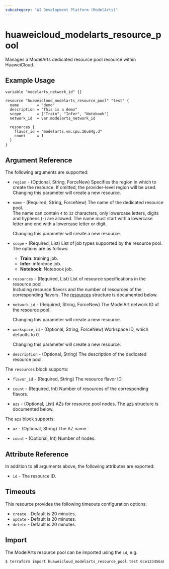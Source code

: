 ```yaml
---
subcategory: "AI Development Platform (ModelArts)"
---
```


# huaweicloud_modelarts_resource_pool

Manages a ModelArts dedicated resource pool resource within HuaweiCloud.  

## Example Usage

```hcl
variable "modelarts_network_id" {}

resource "huaweicloud_modelarts_resource_pool" "test" {
  name        = "demo"
  description = "This is a demo"
  scope       = ["Train", "Infer", "Notebook"]
  network_id  = var.modelarts_network_id

  resources {
    flavor_id = "modelarts.vm.cpu.16u64g.d"
    count     = 1
  }
}
```

## Argument Reference

The following arguments are supported:

* `region` - (Optional, String, ForceNew) Specifies the region in which to create the resource.
  If omitted, the provider-level region will be used. Changing this parameter will create a new resource.

* `name` - (Required, String, ForceNew) The name of the dedicated resource pool.  
    The name can contain `4` to `32` characters, only lowercase letters, digits and hyphens (-) are allowed.
    The name must start with a lowercase letter and end with a lowercase letter or digit.

  Changing this parameter will create a new resource.

* `scope` - (Required, List) List of job types supported by the resource pool.  
  The options are as follows:
    + **Train**: training job.
    + **Infer**: inference job.
    + **Notebook**: Notebook job.

* `resources` - (Required, List) List of resource specifications in the resource pool.  
  Including resource flavors and the number of resources of the corresponding flavors.
  The [resources](#ModelartsResourcePool_ResourceFlavor) structure is documented below.

* `network_id` - (Required, String, ForceNew) The ModelArt network ID of the resource pool.

  Changing this parameter will create a new resource.

* `workspace_id` - (Optional, String, ForceNew) Workspace ID, which defaults to 0.  

  Changing this parameter will create a new resource.

* `description` - (Optional, String) The description of the dedicated resource pool.  

<a name="ModelartsResourcePool_ResourceFlavor"></a>
The `resources` block supports:

* `flavor_id` - (Required, String) The resource flavor ID.  

* `count` - (Required, Int) Number of resources of the corresponding flavors.

* `azs` - (Optional, List) AZs for resource pool nodes.
  The [azs](#ModelartsResourcePool_ResourceFlavor_azs) structure is documented below.

<a name="ModelartsResourcePool_ResourceFlavor_azs"></a>
The `azs` block supports:

* `az` - (Optional, String) The AZ name.

* `count` - (Optional, Int) Number of nodes.

## Attribute Reference

In addition to all arguments above, the following attributes are exported:

* `id` - The resource ID.

## Timeouts

This resource provides the following timeouts configuration options:

* `create` - Default is 20 minutes.
* `update` - Default is 20 minutes.
* `delete` - Default is 20 minutes.

## Import

The ModelArts resource pool can be imported using the `id`, e.g.

```bash
$ terraform import huaweicloud_modelarts_resource_pool.test 0ce123456a00f2591fabc00385ff1234
```
